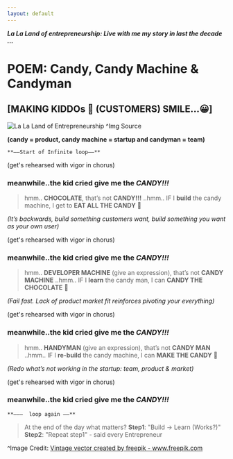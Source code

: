```yaml
---
layout: default
---
```


***La La Land of entrepreneurship: Live with me my story in last the decade ...***

# POEM: Candy, Candy Machine & Candyman 

## [MAKING KIDDOs 👶 (CUSTOMERS) SMILE…😀]

![La La Land of Entrepreneurship](https://sagungarg.com/assets/img/candy-man.png) ^Img Source

**(candy = product, candy machine = startup and candyman = team)**

```
**——Start of Infinite loop——**
```

(get's rehearsed with vigor in chorus)
### meanwhile..the kid cried give me the ***CANDY!!!*** 

> hmm.. **CHOCOLATE**, that’s not **CANDY!!!** ..hmm..
  IF I **build** the candy machine, I get to **EAT ALL THE CANDY** 🤩

*(It’s backwards, build something customers want, build something you want as your own user)*

(get's rehearsed with vigor in chorus)
### meanwhile..the kid cried give me the ***CANDY!!!***

> hmm.. **DEVELOPER MACHINE** (give an expression), that’s not **CANDY MACHINE** ..hmm..
  IF I **learn** the candy man, I can **CANDY THE CHOCOLATE** 🤩

*(Fail fast. Lack of product market fit reinforces pivoting your everything)*

(get's rehearsed with vigor in chorus)
### meanwhile..the kid  cried give me the ***CANDY!!!***

> hmm.. **HANDYMAN** (give an expression), that’s not **CANDY MAN** ..hmm.. 
  IF I **re-build** the candy machine, I can **MAKE THE CANDY** 🤩

*(Redo what’s not working in the startup: team, product & market)*

(get's rehearsed with vigor in chorus)
### meanwhile..the kid  cried give me the ***CANDY!!!***

```
**———  loop again ——**
```

> At the end of the day what matters? **Step1**: "Build -> Learn (Works?)" **Step2**: "Repeat step1" - said every Entrepreneur


^Image Credit: <a href='https://www.freepik.com/vectors/vintage'>Vintage vector created by freepik - www.freepik.com</a>